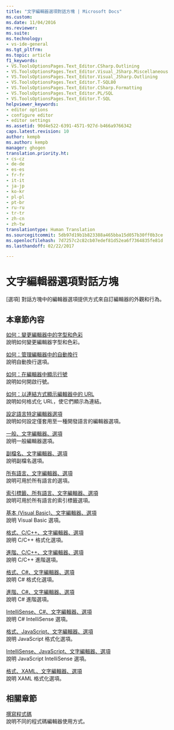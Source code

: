 ```yaml
---
title: "文字編輯器選項對話方塊 | Microsoft Docs"
ms.custom: 
ms.date: 11/04/2016
ms.reviewer: 
ms.suite: 
ms.technology:
- vs-ide-general
ms.tgt_pltfrm: 
ms.topic: article
f1_keywords:
- VS.ToolsOptionsPages.Text_Editor.CSharp.Outlining
- VS.ToolsOptionsPages.Text_Editor.Visual_JSharp.Miscellaneous
- VS.ToolsOptionsPages.Text_Editor.Visual_JSharp.Outlining
- VS.ToolsOptionsPages.Text_Editor.T-SQL80
- VS.ToolsOptionsPages.Text_Editor.CSharp.Formatting
- VS.ToolsOptionsPages.Text_Editor.PL/SQL
- VS.ToolsOptionsPages.Text_Editor.T-SQL
helpviewer_keywords:
- editor options
- configure editor
- editor settings
ms.assetid: 90d4e522-6391-4571-927d-b466a9766342
caps.latest.revision: 10
author: kempb
ms.author: kempb
manager: ghogen
translation.priority.ht:
- cs-cz
- de-de
- es-es
- fr-fr
- it-it
- ja-jp
- ko-kr
- pl-pl
- pt-br
- ru-ru
- tr-tr
- zh-cn
- zh-tw
translationtype: Human Translation
ms.sourcegitcommit: 5db97d19b1b823388a465bba15d057b30ff0b3ce
ms.openlocfilehash: 7d7257c2c82cb07edef81d52ea6f7364835fe81d
ms.lasthandoff: 02/22/2017

---
```

# <a name="text-editor-options-dialog-box"></a>文字編輯器選項對話方塊
[選項] 對話方塊中的編輯器選項提供方式來自訂編輯器的外觀和行為。  
  
## <a name="in-this-section"></a>本章節內容  
 [如何：變更編輯器中的字型和色彩](../../ide/reference/how-to-change-fonts-and-colors-in-the-editor.md)  
 說明如何變更編輯器字型和色彩。  
  
 [如何：管理編輯器中的自動換行](../../ide/reference/how-to-manage-word-wrap-in-the-editor.md)  
 說明自動換行選項。  
  
 [如何：在編輯器中顯示行號](../../ide/reference/how-to-display-line-numbers-in-the-editor.md)  
 說明如何開啟行號。  
  
 [如何：以連結方式顯示編輯器中的 URL](../../ide/reference/how-to-display-urls-as-links-in-the-editor.md)  
 說明如何格式化 URL，使它們顯示為連結。  
  
 [設定語言特定編輯器選項](../../ide/reference/setting-language-specific-editor-options.md)  
 說明如何設定僅套用至一種開發語言的編輯器選項。  
  
 [一般、文字編輯器、選項](../../ide/reference/options-text-editor-general.md)  
 說明一般編輯器選項。  
  
 [副檔名、文字編輯器、選項](../../ide/reference/options-text-editor-file-extension.md)  
 說明副檔名選項。  
  
 [所有語言、文字編輯器、選項](../../ide/reference/options-text-editor-all-languages.md)  
 說明可用於所有語言的選項。  
  
 [索引標籤、所有語言、文字編輯器、選項](../../ide/reference/options-text-editor-all-languages-tabs.md)  
 說明可用於所有語言的索引標籤選項。  
  
 [基本 (Visual Basic)、文字編輯器、選項](../../ide/reference/options-text-editor-basic-visual-basic.md)  
 說明 Visual Basic 選項。  
  
 [格式、C/C++、文字編輯器、選項](../../ide/reference/options-text-editor-c-cpp-formatting.md)  
 說明 C/C++ 格式化選項。  
  
 [進階、C/C++、文字編輯器、選項](../../ide/reference/options-text-editor-c-cpp-advanced.md)  
 說明 C/C++ 進階選項。  
  
 [格式、C#、文字編輯器、選項](../../ide/reference/options-text-editor-csharp-formatting.md)  
 說明 C# 格式化選項。  
  
 [進階、C#、文字編輯器、選項](../../ide/reference/options-text-editor-csharp-advanced.md)  
 說明 C# 進階選項。  
  
 [IntelliSense、C#、文字編輯器、選項](../../ide/reference/options-text-editor-csharp-intellisense.md)  
 說明 C# IntelliSense 選項。  
  
 [格式、JavaScript、文字編輯器、選項](../../ide/reference/options-text-editor-javascript-formatting.md)  
 說明 JavaScript 格式化選項。  
  
 [IntelliSense、JavaScript、文字編輯器、選項](../../ide/reference/options-text-editor-javascript-intellisense.md)  
 說明 JavaScript IntelliSense 選項。  
  
 [格式、XAML、文字編輯器、選項](../../ide/reference/options-text-editor-xaml-formatting.md)  
 說明 XAML 格式化選項。  
  
## <a name="related-sections"></a>相關章節  
 [撰寫程式碼](../../ide/writing-code-in-the-code-and-text-editor.md)  
 說明不同的程式碼編輯器使用方式。
